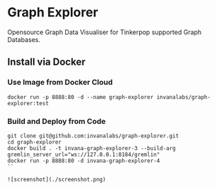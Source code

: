 # Graph Explorer

Opensource Graph Data Visualiser for Tinkerpop supported Graph Databases.


## Install via Docker

### Use Image from Docker Cloud

```shell script
docker run -p 8888:80 -d --name graph-explorer invanalabs/graph-explorer:test
```

### Build and Deploy from Code
```shell script
git clone git@github.com:invanalabs/graph-explorer.git
cd graph-explorer
docker build . -t invana-graph-explorer-3 --build-arg gremlin_server_url="ws://127.0.0.1:8184/gremlin"
docker run -p 8888:80 -d invana-graph-explorer-4
``

![screenshot](./screenshot.png)

